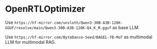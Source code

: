 # OpenRTLOptimizer

Use `https://hf-mirror.com/unsloth/Qwen3-30B-A3B-128K-GGUF/resolve/main/Qwen3-30B-A3B-128K-Q4_K_M.gguf` as base LLM.

Use `https://hf-mirror.com/ByteDance-Seed/BAGEL-7B-MoT` as multimodal LLM for multimodal RAG.